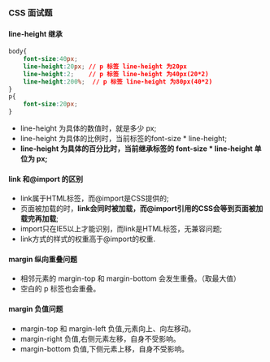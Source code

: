 ### CSS 面试题

#### line-height 继承

```css
body{
    font-size:40px;
    line-height:20px; // p 标签 line-height 为20px
    line-height:2;    // p 标签 line-height 为40px(20*2)
    line-height:200%;  // p 标签 line-height 为80px(40*2)
}
p{
    font-size:20px;
}
```

+ line-height 为具体的数值时，就是多少 px;
+ line-height 为具体的比例时，当前标签的font-size * line-height;
+ **line-height 为具体的百分比时，当前继承标签的 font-size * line-height 单位为 px;**
  
#### link 和@import 的区别

+ link属于HTML标签，而@import是CSS提供的;
+ 页面被加载的时，**link会同时被加载，而@import引用的CSS会等到页面被加载完再加载**;
+ import只在IE5以上才能识别，而link是HTML标签，无兼容问题;
+ link方式的样式的权重高于@import的权重.
  
#### margin 纵向重叠问题

+ 相邻元素的 margin-top 和 margin-bottom 会发生重叠。（取最大值）
+ 空白的 p 标签也会重叠。
  
#### margin 负值问题

+ margin-top 和 margin-left 负值,元素向上、向左移动。
+ margin-right 负值,右侧元素左移，自身不受影响。
+ margin-bottom 负值,下侧元素上移，自身不受影响。
